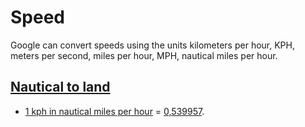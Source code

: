 # Speed

Google can convert speeds using the units kilometers per hour, KPH, meters per second, miles per hour, MPH, nautical miles per hour.

## [Nautical to land](- "nautical")
* [1 kph in nautical miles per hour][search] = [0,539957][check].

[search]: - "searchFor(#TEXT)"
[check]:  - "?=getConversionResult()"